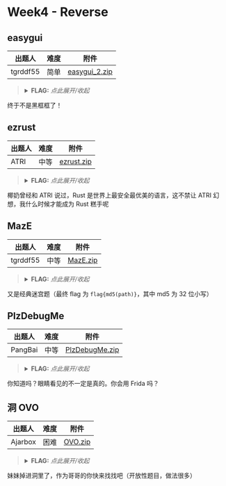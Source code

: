 # Week4 - Reverse

## easygui

| 出题人 | 难度 | 附件 |
|-----|-----|-----|
| tgrddf55 | 简单 | [easygui_2.zip](https://github.com/project-newstar/newstar-ctf-2024/releases/download/attachment-week4/easygui_2.zip) |

> <details><summary><strong>FLAG:</strong> <i>点此展开/收起</i></summary>
> <code>flag{GU!_r3v3R5e_3nG1n3er1ng_i5_v3ry_s1mpl3}</code>
> </details>

终于不是黑框框了！

## ezrust

| 出题人 | 难度 | 附件 |
|-----|-----|-----|
| ATRI | 中等 | [ezrust.zip](https://github.com/project-newstar/newstar-ctf-2024/releases/download/attachment-week4/ezrust.zip) |

> <details><summary><strong>FLAG:</strong> <i>点此展开/收起</i></summary>
> <code>flag{y0U_@r3_90od_@t_rust}</code>
> </details>

椰奶曾经和 ATRI 说过，Rust 是世界上最安全最优美的语言，这不禁让 ATRI 幻想，我什么时候才能成为 Rust 糕手呢

## MazE

| 出题人 | 难度 | 附件 |
|-----|-----|-----|
| tgrddf55 | 中等 | [MazE.zip](https://github.com/project-newstar/newstar-ctf-2024/releases/download/attachment-week4/MazE.zip) |

> <details><summary><strong>FLAG:</strong> <i>点此展开/收起</i></summary>
> <code>flag{4ed5a17ee7aeb95fcf12a3b96a9d4e6f}</code>
> </details>

又是经典迷宫题（最终 flag 为 `flag{md5(path)}`，其中 md5 为 32 位小写）

## PlzDebugMe

| 出题人 | 难度 | 附件 |
|-----|-----|-----|
| PangBai | 中等 | [PlzDebugMe.zip](https://github.com/project-newstar/newstar-ctf-2024/releases/download/attachment-week4/PlzDebugMe.zip) |

> <details><summary><strong>FLAG:</strong> <i>点此展开/收起</i></summary>
> <code>flag{U_@r4_r4v4r54_m@s74r}</code>
> </details>

你知道吗？眼睛看见的不一定是真的。你会用 Frida 吗？

## 洞 OVO

| 出题人 | 难度 | 附件 |
|-----|-----|-----|
| Ajarbox | 困难 | [OVO.zip](https://github.com/project-newstar/newstar-ctf-2024/releases/download/attachment-week4/OVO.zip) |

> <details><summary><strong>FLAG:</strong> <i>点此展开/收起</i></summary>
> <code>flag{00000001400EF508}</code>
> </details>

妹妹掉进洞里了，作为哥哥的你快来找找吧（开放性题目，做法很多）
